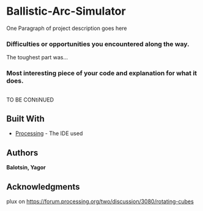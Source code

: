 # Ballistic-Arc-Simulator

One Paragraph of project description goes here

### Difficulties or opportunities you encountered along the way.

The toughest part was...

### Most interesting piece of your code and explanation for what it does.

```
```

TO BE CONtiNUED

## Built With

* [Processing](https://processing.org/) - The IDE used

## Authors

**Balotsin, Yagor**

## Acknowledgments
plux on https://forum.processing.org/two/discussion/3080/rotating-cubes
